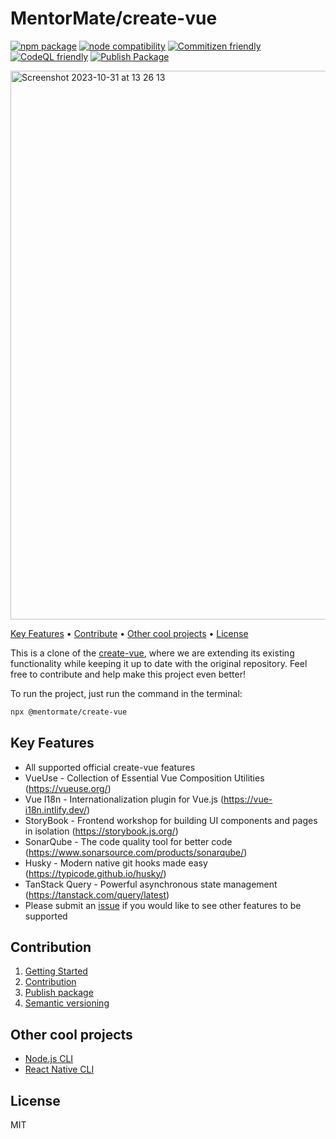 <h1>MentorMate/create-vue</h1>
<p>
  <a href="https://npmjs.com/package/create-vue"><img src="https://badgen.net/npm/v/create-vue" alt="npm package"></a>
  <a href="https://nodejs.org/en/about/releases/"><img src="https://img.shields.io/node/v/create-vue" alt="node compatibility"></a>
  <a href="http://commitizen.github.io/cz-cli/"><img src="https://img.shields.io/badge/commitizen-friendly-brightgreen.svg" alt="Commitizen friendly"></a>
  <a href="https://github.com/MentorMate/create-vue/actions/workflows/github-code-scanning/codeql"><img src="https://github.com/MentorMate/create-vue/actions/workflows/github-code-scanning/codeql/badge.svg" alt="CodeQL friendly"></a>
  <a href="https://github.com/MentorMate/create-vue/actions/workflows/npm-publish-package.yml"><img src="https://github.com/MentorMate/create-vue/actions/workflows/npm-publish-package.yml/badge.svg" alt="Publish Package"></a>
</p>

<img width="878" alt="Screenshot 2023-10-31 at 13 26 13" src="https://github.com/MentorMate/create-vue/assets/69005114/12ca5a2d-1afb-4793-b115-77b410e0127e">

<p>
  <a href="#key-features">Key Features</a> •
  <a href="#contribution">Contribute</a> •
  <a href="#other-cool-projects">Other cool projects</a> •
  <a href="#license">License</a>
</p>

This is a clone of the <a href="https://github.com/vuejs/create-vue">create-vue</a>, where we are extending its existing functionality while keeping it up to date with the original repository. Feel free to contribute and help make this project even better!

To run the project, just run the command in the terminal:

```bash
npx @mentormate/create-vue
```

## Key Features

- All supported official create-vue features
- VueUse - Collection of Essential Vue Composition Utilities (<https://vueuse.org/>)
- Vue I18n - Internationalization plugin for Vue.js (<https://vue-i18n.intlify.dev/>)
- StoryBook - Frontend workshop for building UI components and pages in isolation (<https://storybook.js.org/>)
- SonarQube - The code quality tool for better code (<https://www.sonarsource.com/products/sonarqube/>)
- Husky - Modern native git hooks made easy (<https://typicode.github.io/husky/>)
- TanStack Query - Powerful asynchronous state management (<https://tanstack.com/query/latest>)
- Please submit an <a href="https://github.com/MentorMate/create-vue/issues">issue</a> if you would like to see other features to be supported

## Contribution

1. <a href="https://github.com/MentorMate/create-vue/wiki/Getting-Started">Getting Started</a>
2. <a href="https://github.com/MentorMate/create-vue/wiki/Contribution">Contribution</a>
3. <a href="https://github.com/MentorMate/create-vue/wiki/Contribution">Publish package</a>
4. <a href="https://github.com/MentorMate/create-vue/wiki/Semantic-versioning">Semantic versioning</a>

## Other cool projects

- [Node.js CLI](https://github.com/MentorMate/node-project-cli)
- [React Native CLI](https://github.com/MentorMate/rn-bootstrap)

## License

MIT

